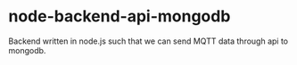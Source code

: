 # node-backend-api-mongodb
Backend written in node.js such that we can send MQTT data through api to mongodb.
